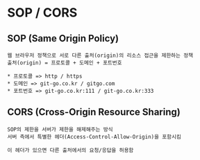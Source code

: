 # SOP / CORS

## SOP (Same Origin Policy)

    웹 브라우저 정책으로 서로 다른 출처(origin)의 리소스 접근을 제한하는 정책
    출처(origin) = 프로토콜 + 도메인 + 포트번호

    * 프로토콜 => http / https
    * 도메인 => git-go.co.kr / gitgo.com
    * 포트번호 => git-go.co.kr:111 / git-go.co.kr:333

## CORS (Cross-Origin Resource Sharing)

    SOP의 제한을 서버가 제한을 해제해주는 방식
    서버 측에서 특별한 헤더(Access-Control-Allow-Origin)을 포함시킴

    이 헤더가 있으면 다른 출처에서의 요청/응답을 허용함
